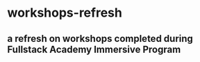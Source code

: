 # workshops-refresh

## a refresh on workshops completed during Fullstack Academy Immersive Program
